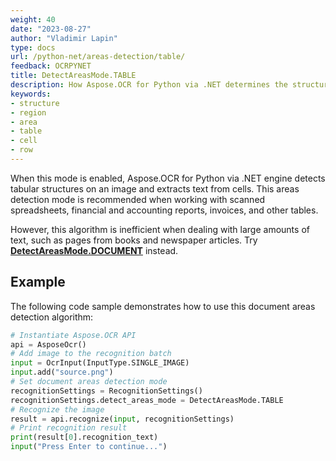 ```yaml
---
weight: 40
date: "2023-08-27"
author: "Vladimir Lapin"
type: docs
url: /python-net/areas-detection/table/
feedback: OCRPYNET
title: DetectAreasMode.TABLE
description: How Aspose.OCR for Python via .NET determines the structure of a document using the DetectAreasMode.TABLE algorithm.
keywords:
- structure
- region
- area
- table
- cell
- row
---
```


When this mode is enabled, Aspose.OCR for Python via .NET engine detects tabular structures on an image and extracts text from cells. This areas detection mode is recommended when working with scanned spreadsheets, financial and accounting reports, invoices, and other tables.

However, this algorithm is inefficient when dealing with large amounts of text, such as pages from books and newspaper articles. Try [**DetectAreasMode.DOCUMENT**](/ocr/python-net/areas-detection/document/) instead.

## Example

The following code sample demonstrates how to use this document areas detection algorithm:

```python
# Instantiate Aspose.OCR API
api = AsposeOcr()
# Add image to the recognition batch
input = OcrInput(InputType.SINGLE_IMAGE)
input.add("source.png")
# Set document areas detection mode
recognitionSettings = RecognitionSettings()
recognitionSettings.detect_areas_mode = DetectAreasMode.TABLE
# Recognize the image
result = api.recognize(input, recognitionSettings)
# Print recognition result
print(result[0].recognition_text)
input("Press Enter to continue...")
```

